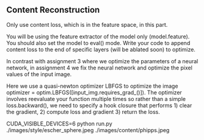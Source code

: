 ## Content Reconstruction

Only use content loss, which is in the feature space, in this part.


You will be using the feature extractor of the model only (model.feature). You should also set the model to eval() mode. Write your code to append content loss to the end of specific layers (will be ablated soon) to optimize.


 In contrast with assignment 3 where we optimize the parameters of a neural network, in assignment 4 we fix the neural network and optimize the pixel values of the input image. 
 
 Here we use a quasi-newton optimizer LBFGS to optimize the image optimizer = optim.LBFGS([input_img.requires_grad_()]). The optimizer involves reevaluate your function multiple times so rather than a simple loss.backward(), we need to specify a hook closure that performs 1) clear the gradient, 2) compute loss and gradient 3) return the loss.


CUDA_VISIBLE_DEVICES=6 python run.py ./images/style/escher_sphere.jpeg ./images/content/phipps.jpeg